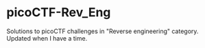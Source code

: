 # picoCTF-Rev_Eng

Solutions to picoCTF challenges in "Reverse engineering" category. Updated when I have a time.
